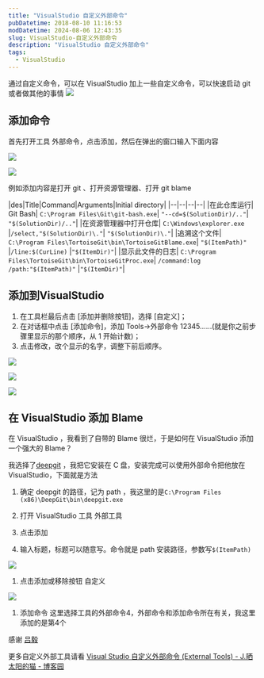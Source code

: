 ```yaml
---
title: "VisualStudio 自定义外部命令"
pubDatetime: 2018-08-10 11:16:53
modDatetime: 2024-08-06 12:43:35
slug: VisualStudio-自定义外部命令
description: "VisualStudio 自定义外部命令"
tags:
  - VisualStudio
---
```





通过自定义命令，可以在 VisualStudio 加上一些自定义命令，可以快速启动 git 或者做其他的事情
![](images/img-modify-65e1650d36717235d609365bde04f6ef.jpg)

<!--more-->


<!-- CreateTime:2018/8/10 19:16:53 -->

<div id="toc"></div>


## 添加命令

首先打开工具 外部命令，点击添加，然后在弹出的窗口输入下面内容

![](images/img-modify-f0ae66d7aaf44b327ccfb1256aeaf486.jpg)

![](images/img-modify-2bc835383ce10b24d3e0b2ee569a76eb.jpg)

例如添加内容是打开 git 、打开资源管理器、打开 git blame

|des|Title|Command|Arguments|Initial directory|
|--|--|--|--|
|在此仓库运行| Git Bash|	`C:\Program Files\Git\git-bash.exe`|	`"--cd=$(SolutionDir)/.."`|	`"$(SolutionDir)/.."`|
|在资源管理器中打开仓库|	`C:\Windows\explorer.exe`	|`/select,"$(SolutionDir)\."`|	`"$(SolutionDir)\."`|
|追溯这个文件|	`C:\Program Files\TortoiseGit\bin\TortoiseGitBlame.exe`|	`"$(ItemPath)"` |`/line:$(CurLine)`	|`"$(ItemDir)"`|
|显示此文件的日志|	`C:\Program Files\TortoiseGit\bin\TortoiseGitProc.exe`|	`/command:log /path:"$(ItemPath)"`	|`"$(ItemDir)"`|

## 添加到VisualStudio

1. 在工具栏最后点击 [添加并删除按钮]，选择 [自定义]；
1. 在对话框中点击 [添加命令]，添加 Tools→外部命令 12345……(就是你之前步骤里显示的那个顺序，从 1 开始计数)；
1. 点击修改，改个显示的名字，调整下前后顺序。

![](images/img-modify-94d3cadd9864a531879c232b4575b907.jpg)

![](images/img-modify-13f0a765b2fe93d10452ce18decbb6f1.jpg)

![](images/img-modify-3e4f9b85df95d8af5048914bbbb700f9.jpg)

## 在 VisualStudio 添加 Blame

在 VisualStudio ，我看到了自带的 Blame 很烂，于是如何在 VisualStudio 添加一个强大的 Blame？

我选择了[deepgit](http://www.syntevo.com/deepgit/tour) ，我把它安装在 C 盘，安装完成可以使用外部命令把他放在 VisualStudio，下面就是方法

1. 确定 deepgit 的路径，记为 path ，我这里的是`C:\Program Files (x86)\DeepGit\bin\deepgit.exe`

1. 打开 VisualStudio 工具 外部工具

1. 点击添加

1. 输入标题，标题可以随意写。命令就是 path 安装路径，参数写`$(ItemPath)`

![](images/img-modify-1101922b78d797557c1ed61e40d94724.jpg)

1. 点击添加或移除按钮 自定义

![](images/img-modify-277b4c982b7b41918cc0c9cb47b4af5f.jpg)

1. 添加命令 这里选择工具的外部命令4，外部命令和添加命令所在有关，我这里添加的是第4个


感谢 [吕毅 ](https://walterlv.gitee.io/ )

更多自定义外部工具请看 [Visual Studio 自定义外部命令 (External Tools) - J.晒太阳的猫 - 博客园](https://www.cnblogs.com/jasongrass/p/14682527.html )

